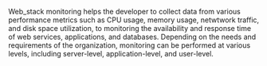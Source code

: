 Web_stack monitoring helps the developer to collect data from various performance metrics such as CPU usage, memory usage, netwtwork traffic, and disk space utilization, to monitoring the availability and response time of web services, applications, and databases. Depending on the needs and requirements of the organization, monitoring can be performed at various levels, including server-level, application-level, and user-level.
